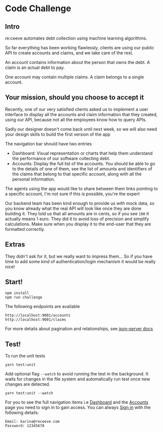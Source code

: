 # Code Challenge

## Intro

re:ceeve automates debt collection using machine learning algorithms.

So far everything has been working flawlessly, clients are using our public API to create accounts and claims, and we
take care of the rest.

An account contains information about the person that owns the debt. A claim is an actual debt to pay.

One account may contain multiple claims. A claim belongs to a single account.

## Your mission, should you choose to accept it

Recently, one of our very satisfied clients asked us to implement a user interface to display all the accounts and claim
information that they created, using our API, because not all the employees know how to query APIs.

Sadly our designer doesn't come back until next week, so we will also need your design skills to build the first version
of the app

The navigation bar should have two entries

* Dashboard: Visual representation or charts that help them understand the performance of our software collecting debt.
* Accounts: Display the full list of the accounts. You should be able to go to the details of one of them, see the list
  of amounts and identifiers of the claims that belong to that specific account, along with all the personal
  information.

The agents using the app would like to share between them links pointing to a specific account, I'm not sure if this is
possible, you're the expert

Our backend team has been kind enough to provide us with mock data, so you know already what the real API will look like
once they are done building it. They told us that all amounts are in cents, so if you see `100` it actually means 1
euro. They did it to avoid loss of precision and simplify calculations. Make sure when you display it to the end-user
that they are formatted correctly.

## Extras

They didn't ask for it, but we really want to impress them... So if you have time to add some kind of
authentication/login mechanism it would be really nice!

## Start!

```
npm install
npm run challenge
```

The following endpoints are available

```
http://localhost:9001/accounts
http://localhost:9001/claims
```

For more details about pagination and relationships, see [json-server docs](https://www.npmjs.com/package/json-server)

## Test!

To run the unit tests

```
yarn test:unit
```

Add optional flag `--watch` to avoid running the test in the background. It waits for changes in the file system and
automatically run test once new changes are detected.

```
yarn test:unit --watch
```

For you to see the full navigation items i.e [Dashboard](http://localhost:8080/) and the [Accounts](http://localhost:8080/accounts) page you need to sign in to gain access. You can
always [Sign in](http://localhost:8080/signin) with the following details: 
````
Email: karina@receeve.com 
Password: 12345678
````
